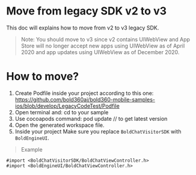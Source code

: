 # Move from legacy SDK v2 to v3

This doc will explains how to move from v2 to v3 legacy SDK.

>Note: You should move to v3 since v2 contains UIWebView and
App Store will no longer accept new apps using UIWebView as of April 2020 and app updates using UIWebView as of December 2020.

# How to move?

1. Create Podfile inside your project according to this one:
https://github.com/bold360ai/bold360-mobile-samples-ios/blob/develop/LegacyCodeTest/Podfile
2. Open terminal and:
cd to your sample
3. Use cocoapods command:
pod update // to get latest version
4. Open the generated workspace file.
5. Inside your project 
Make sure you replace `BoldChatVisitorSDK` with `BoldEngineUI`.

>Example

```
#import <BoldChatVisitorSDK/BoldChatViewController.h>
#import <BoldEngineUI/BoldChatViewController.h>
```
